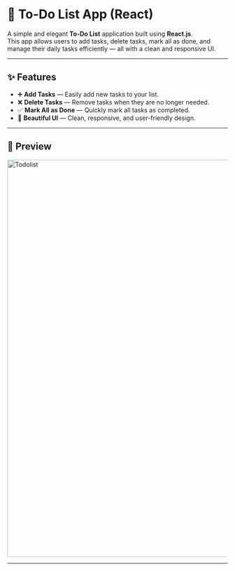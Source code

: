 # 📝 To-Do List App (React)

A simple and elegant **To-Do List** application built using **React.js**.  
This app allows users to add tasks, delete tasks, mark all as done, and manage their daily tasks efficiently — all with a clean and responsive UI.

---

## ✨ Features

- ➕ **Add Tasks** — Easily add new tasks to your list.
- ❌ **Delete Tasks** — Remove tasks when they are no longer needed.
- ✅ **Mark All as Done** — Quickly mark all tasks as completed.
- 🎨 **Beautiful UI** — Clean, responsive, and user-friendly design.

---

## 📸 Preview
<img width="1920" height="906" alt="Todolist" src="https://github.com/user-attachments/assets/9966d735-fc33-4944-9cee-4279fbc99e22" />




---

